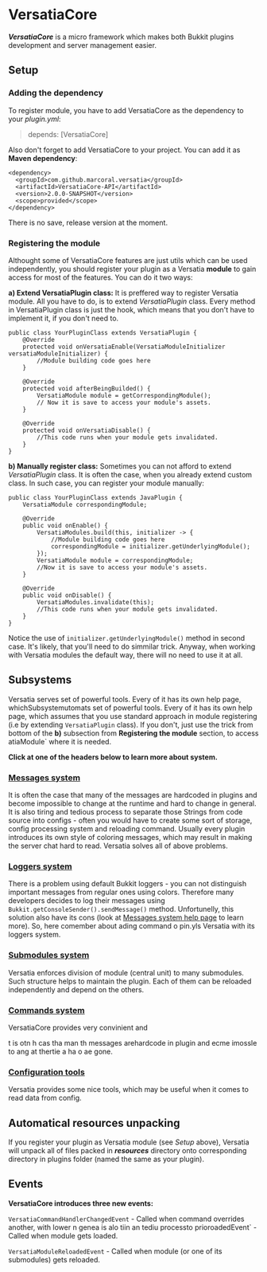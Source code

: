 
# VersatiaCore
***VersatiaCore*** is a micro framework which makes both Bukkit plugins development and server management easier.

## Setup

### Adding the dependency

To register module, you have to add VersatiaCore as the dependency to your *plugin.yml*:

> depends: [VersatiaCore]

Also don't forget to add VersatiaCore to your project.
You can add it as **Maven dependency**:

    <dependency>
	  <groupId>com.github.marcoral.versatia</groupId>
	  <artifactId>VersatiaCore-API</artifactId>
	  <version>2.0.0-SNAPSHOT</version>
	  <scope>provided</scope>
	</dependency>

There is no save, release version at the moment.


### Registering the module

Althought some of VersatiaCore features are just utils which can be used independently, you should register your plugin as a Versatia **module** to gain access for most of the features. You can do it two ways:

**a) Extend VersatiaPlugin class:**
It is preffered way to register Versatia module. All you have to do, is to extend *VersatiaPlugin* class. Every method in VersatiaPlugin class is just the hook, which means that you don't have to implement it, if you don't need to.

	public class YourPluginClass extends VersatiaPlugin {
		@Override  
		protected void onVersatiaEnable(VersatiaModuleInitializer versatiaModuleInitializer) {
			//Module building code goes here
		}

		@Override
		protected void afterBeingBuilded() {
			VersatiaModule module = getCorrespondingModule();
			// Now it is save to access your module's assets.
		}
		
		@Override
		protected void onVersatiaDisable() {
			//This code runs when your module gets invalidated.
		}
	}

**b) Manually register class:**
Sometimes you can not afford to extend *VersatiaPlugin* class. It is often the case, when you already extend custom class. In such case, you can register your module manually:

	public class YourPluginClass extends JavaPlugin {
		VersatiaModule correspondingModule;

		@Override  
		public void onEnable() {
	        VersatiaModules.build(this, initializer -> {
	   			//Module building code goes here
	            correspondingModule = initializer.getUnderlyingModule();
	        });
	        VersatiaModule module = correspondingModule;
			//Now it is save to access your module's assets.
		}

		@Override
		public void onDisable() {
			VersatiaModules.invalidate(this);
			//This code runs when your module gets invalidated.
		}
	}

Notice the use of `initializer.getUnderlyingModule()` method in second case.
It's likely, that you'll need to do simmilar trick. Anyway, when working with Versatia modules the default way, there will no need to use it at all.

## Subsystems
Versatia serves set of powerful tools. Every of it has its own help page, whichSubsystemutomats set of powerful tools. Every of it has its own help page, which assumes that you use standard approach in module registering (i.e by extending `VersatiaPlugin` class). If you don't, just use the trick from bottom of the **b)** subsection from **Registering the module** section, to access atiaModule` where it is needed.


**Click at one of the headers below to learn more about system.**

 ### [Messages system](./help_pages/messages.md)

 
It is often the case that many of the messages are hardcoded in plugins and become  impossible to change at the runtime and hard to change in general.
It is also tiring and tedious process to separate those Strings from code source into configs - often you would have to create some sort of storage, config processing system and reloading command.
Usually every plugin introduces its own style of coloring messages, which may result in making the server chat hard to read.
Versatia solves all of above problems.

### [Loggers system](./help_pages/loggers.md)

There is a problem using default Bukkit loggers - you can not distinguish important messages from regular ones using colors. Therefore many developers decides to log their messages using `Bukkit.getConsoleSender().sendMessage()` method.
Unfortunelly, this solution also have its cons (look at [Messages system help page](./help_pages/messages.md) to learn more). So, here comember about ading command o pin.yls Versatia with its loggers system.

### [Submodules system](./help_pages/submodules.md)

Versatia enforces division of module (central unit) to many submodules. Such structure helps to maintain the plugin. Each of them can be reloaded independently and depend on the others.

### [Commands system](./help_pages/commands.md)

VersatiaCore provides very convinient and
 
t is otn h cas tha man th messages arehardcode in plugin and ecme  imossle to ang at thertie a ha o ae gone.


### [Configuration tools](./help_pages/configuration_tools.md)

Versatia provides some nice tools, which may be useful when it comes to read data from config.

## Automatical resources unpacking
If you register your plugin as Versatia module (see *Setup* above), Versatia will unpack all of files packed in ***resources*** directory onto corresponding directory in plugins folder (named the same as your plugin).

## Events

**VersatiaCore introduces three new events:**

`VersatiaCommandHandlerChangedEvent` - Called when command overrides another, with lower n genea
 is alo tiin an tediu processto prioroadedEvent` - Called when module gets loaded.

`VersatiaModuleReloadedEvent` - Called when module (or one of its submodules) gets reloaded.